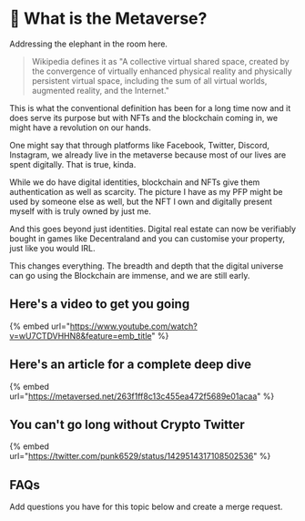 # 🌆 What is the Metaverse?

Addressing the elephant in the room here.

>Wikipedia defines it as "A collective virtual shared space, created by the convergence of virtually enhanced physical reality and physically persistent virtual space, including the sum of all virtual worlds, augmented reality, and the Internet."

This is what the conventional definition has been for a long time now and it does serve its purpose but with NFTs and the blockchain coming in, we might have a revolution on our hands.

One might say that through platforms like Facebook, Twitter, Discord, Instagram, we already live in the metaverse because most of our lives are spent digitally. That is true, kinda.

While we do have digital identities, blockchain and NFTs give them authentication as well as scarcity. The picture I have as my PFP might be used by someone else as well, but the NFT I own and digitally present myself with is truly owned by just me.

And this goes beyond just identities. Digital real estate can now be verifiably bought in games like Decentraland and you can customise your property, just like you would IRL.

This changes everything. The breadth and depth that the digital universe can go using the Blockchain are immense, and we are still early.

## Here's a video to get you going

{% embed url="https://www.youtube.com/watch?v=wU7CTDVHHN8&feature=emb_title" %}

## Here's an article for a complete deep dive

{% embed url="https://metaversed.net/263f1ff8c13c455ea472f5689e01acaa" %}

## You can't go long without Crypto Twitter

{% embed url="https://twitter.com/punk6529/status/1429514317108502536" %}

## FAQs

Add questions you have for this topic below and create a merge request.
